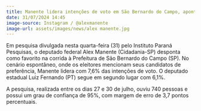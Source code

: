 ```yaml
---
title: Manente lidera intenções de voto em São Bernardo do Campo, aponta pesquisa
date: 31/07/2024 14:45
image-source: Instagram / @alexmanente
image-url: assets/images/news/alex manente.jpg
---
```


Em pesquisa divulgada nesta quarta-feira (31) pelo Instituto Paraná Pesquisas, o deputado federal Alex Manente (Cidadania-SP) desponta como favorito na corrida à Prefeitura de São Bernardo do Campo (SP). No cenário espontâneo, onde os eleitores mencionam seus candidatos de preferência, Manente lidera com 7,6% das intenções de voto. O deputado estadual Luiz Fernando (PT) segue em segundo lugar com 6,1%.

A pesquisa, realizada entre os dias 27 e 30 de julho, ouviu 740 pessoas e possui um grau de confiança de 95%, com margem de erro de 3,7 pontos percentuais.
